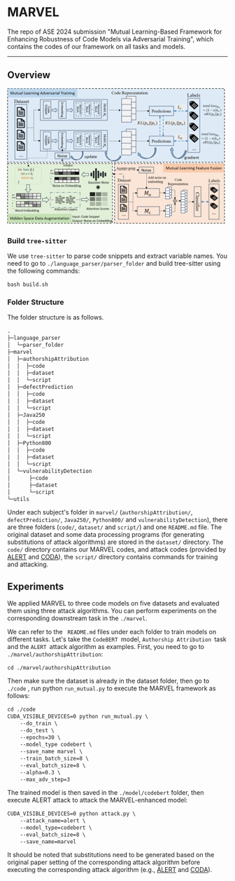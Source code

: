 # MARVEL

The repo of ASE 2024 submission "Mutual Learning-Based Framework for Enhancing Robustness of Code Models via Adversarial Training", which contains the codes of our framework on all tasks and models.

---

## Overview

<img src="./marvel.png" alt="drawing" width="1000">

### Build `tree-sitter`

We use `tree-sitter` to parse code snippets and extract variable names. You need to go to `./language_parser/parser_folder` and build tree-sitter using the following commands:

```shell
bash build.sh
```

### Folder Structure

The folder structure is as follows.

```
.
├─language_parser
│  └─parser_folder
├─marvel
│  ├─authorshipAttribution
│  │  ├─code
│  │  ├─dataset
│  │  └─script
│  ├─defectPrediction
│  │  ├─code
│  │  ├─dataset
│  │  └─script
│  ├─Java250
│  │  ├─code
│  │  ├─dataset
│  │  └─script
│  ├─Python800
│  │  ├─code
│  │  ├─dataset
│  │  └─script
│  └─vulnerabilityDetection
│      ├─code
│      ├─dataset
│      └─script
└─utils
```

Under each subject's folder in `marvel/` (`authorshipAttribution/`, `defectPrediction/`, `Java250/`, `Python800/` and  `vulnerabilityDetection`), there are three folders (`code/`, `dataset/` and `script/`) and one `README.md` file. The original dataset and some data processing programs (for generating substitutions of attack algorithms) are stored in the `dataset/` directory. The `code/` directory contains our MARVEL codes, and attack codes (provided by [ALERT](https://github.com/soarsmu/attack-pretrain-models-of-code/tree/main) and [CODA](https://github.com/tianzhaotju/CODA/tree/main)), the `script/` directory contains commands for training and attacking.

## Experiments

We applied MARVEL to three code models on five datasets and evaluated them using three attack algorithms. You can perform experiments on the corresponding downstream task in the `./marvel`.

We can refer to the ` README.md` files under each folder to train models on different tasks. Let's take the  `CodeBERT `model, `Authorship Attribution `task and the `ALERT `attack algorithm as examples. First, you need to go to `./marvel/authorshipAttribution`:

```
cd ./marvel/authorshipAttribution
```

Then make sure the dataset is already in the dataset folder, then go to `./code` , run python  `run_mutual.py` to execute the MARVEL framework as follows:

```shell
cd ./code
CUDA_VISIBLE_DEVICES=0 python run_mutual.py \
    --do_train \
    --do_test \
    --epochs=30 \
    --model_type codebert \
    --save_name marvel \
    --train_batch_size=8 \
    --eval_batch_size=8 \
    --alpha=0.3 \
    --max_adv_step=3
```

The trained model is then saved in the `./model/codebert` folder, then execute ALERT attack to attack the MARVEL-enhanced model:

```shell
CUDA_VISIBLE_DEVICES=0 python attack.py \
    --attack_name=alert \
    --model_type=codebert \
    --eval_batch_size=8 \
    --save_name=marvel
```

It should be noted that substitutions need to be generated based on the original paper setting of the corresponding attack algorithm before executing the corresponding attack algorithm (e.g., [ALERT](https://github.com/soarsmu/attack-pretrain-models-of-code/tree/main) and [CODA](https://github.com/tianzhaotju/CODA/tree/main)).
